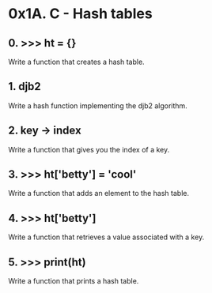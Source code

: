 # 0x1A. C - Hash tables
## 0. >>> ht = {}
Write a function that creates a hash table.
## 1. djb2
Write a hash function implementing the djb2 algorithm.
## 2. key -> index
Write a function that gives you the index of a key.
## 3. >>> ht['betty'] = 'cool'
Write a function that adds an element to the hash table.
## 4. >>> ht['betty']
Write a function that retrieves a value associated with a key.
## 5. >>> print(ht)
Write a function that prints a hash table.
